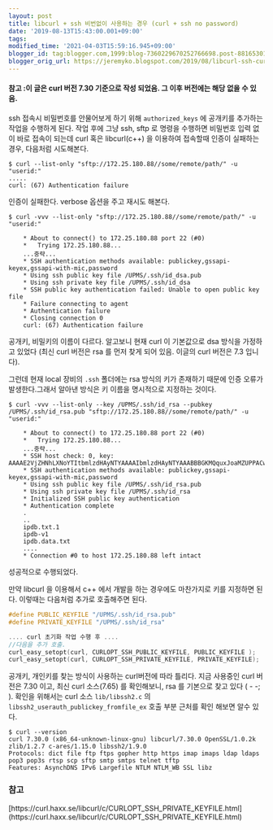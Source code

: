 ```yaml
---
layout: post
title: libcurl + ssh 비번없이 사용하는 경우 (curl + ssh no password)
date: '2019-08-13T15:43:00.001+09:00'
tags:
modified_time: '2021-04-03T15:59:16.945+09:00'
blogger_id: tag:blogger.com,1999:blog-7360229670252766698.post-8816530190688508182
blogger_orig_url: https://jeremyko.blogspot.com/2019/08/libcurl-ssh-curl-ssh-no-password.html
---
```


<h4> <span style="color:{{site.span_h4_color}}"> 
참고 :이 글은 curl 버전 7.30 기준으로 작성 되었음. 그 이후 버전에는 해당 없을 수 있음.
</span> </h4>

ssh 접속시 비밀번호를 안물어보게 하기 위해 `authorized_keys` 에 공개키를 추가하는 작업을 수행하게 된다. 작업 후에 그냥 ssh, sftp 로 명령을 수행하면 비밀번호 입력 없이 바로 접속이 되는데 curl 혹은 libcurl(c++) 을 이용하여 접속할때 인증이 실패하는 경우, 다음처럼 시도해본다.

    $ curl --list-only "sftp://172.25.180.88//some/remote/path/" -u "userid:"
    .....
    curl: (67) Authentication failure

인증이 실패한다. verbose 옵션을 주고 재시도 해본다.

    $ curl -vvv --list-only "sftp://172.25.180.88//some/remote/path/" -u "userid:"

        * About to connect() to 172.25.180.88 port 22 (#0)
        *   Trying 172.25.180.88...
        ...중략...
        * SSH authentication methods available: publickey,gssapi-keyex,gssapi-with-mic,password
        * Using ssh public key file /UPMS/.ssh/id_dsa.pub
        * Using ssh private key file /UPMS/.ssh/id_dsa
        * SSH public key authentication failed: Unable to open public key file
        * Failure connecting to agent
        * Authentication failure
        * Closing connection 0
        curl: (67) Authentication failure

공개키, 비밀키의 이름이 다르다. 알고보니 현재 curl 이 기본값으로 dsa 방식을 가정하고 있었다 (최신 curl 버전은 rsa 를 먼저 찾게 되어 있음. 이글의 curl 버전은 7.3 입니다).

그런데 현재 local 장비의 `.ssh` 폴더에는 rsa 방식의 키가 존재하기 때문에 인증 오류가 발생한다.그래서 알아낸 방식은 키 이름을 명시적으로 지정하는 것이다.

    $ curl -vvv --list-only --key /UPMS/.ssh/id_rsa --pubkey /UPMS/.ssh/id_rsa.pub "sftp://172.25.180.88//some/remote/path/" -u "userid:"

        * About to connect() to 172.25.180.88 port 22 (#0)
        *   Trying 172.25.180.88...
        ...중략...
        * SSH host check: 0, key: AAAAE2VjZHNhLXNoYTItbmlzdHAyNTYAAAAIbmlzdHAyNTYAAABBBGKMQquxJoaMZUPPACwzHChPWYJcqvoNz2zNOHfFooJ121VfHOBXMBklf5CT9coSmkNAypj66aQnrhc5U/ueXik=
        * SSH authentication methods available: publickey,gssapi-keyex,gssapi-with-mic,password
        * Using ssh public key file /UPMS/.ssh/id_rsa.pub
        * Using ssh private key file /UPMS/.ssh/id_rsa
        * Initialized SSH public key authentication
        * Authentication complete
        .
        ..
        ipdb.txt.1
        ipdb-v1
        ipdb.data.txt
        ....
        * Connection #0 to host 172.25.180.88 left intact

성공적으로 수행되었다.

만약 libcurl 을 이용해서 c++ 에서 개발을 하는 경우에도 마찬가지로 키를 지정하면 된다.
이렇때는 다음처럼 추가로 호출해주면 된다.

```cpp
#define PUBLIC_KEYFILE "/UPMS/.ssh/id_rsa.pub"
#define PRIVATE_KEYFILE "/UPMS/.ssh/id_rsa"

.... curl 초기화 작업 수행 후 ....
//다음을 추가 호출.
curl_easy_setopt(curl, CURLOPT_SSH_PUBLIC_KEYFILE, PUBLIC_KEYFILE );
curl_easy_setopt(curl, CURLOPT_SSH_PRIVATE_KEYFILE, PRIVATE_KEYFILE);
```

공개키, 개인키를 찾는 방식이 사용하는 curl버전에 따라 틀리다. 지금 사용중인 curl 버전은 7.30 이고, 최신 curl 소스(7.65) 를 확인해보니, rsa 를 기본으로 찾고 있다 ( - -; ).
확인을 위해서는 curl 소스 `lib/libssh2.c` 의 `libssh2_userauth_publickey_fromfile_ex` 호출 부분 근처를 확인 해보면 알수 있다.

    $ curl --version
    curl 7.30.0 (x86_64-unknown-linux-gnu) libcurl/7.30.0 OpenSSL/1.0.2k zlib/1.2.7 c-ares/1.15.0 libssh2/1.9.0
    Protocols: dict file ftp ftps gopher http https imap imaps ldap ldaps pop3 pop3s rtsp scp sftp smtp smtps telnet tftp
    Features: AsynchDNS IPv6 Largefile NTLM NTLM_WB SSL libz

<h3> <span style="color:{{site.span_h3_color}}"> 
참고 
</span> </h3>
[https://curl.haxx.se/libcurl/c/CURLOPT_SSH_PRIVATE_KEYFILE.html](https://curl.haxx.se/libcurl/c/CURLOPT_SSH_PRIVATE_KEYFILE.html)
